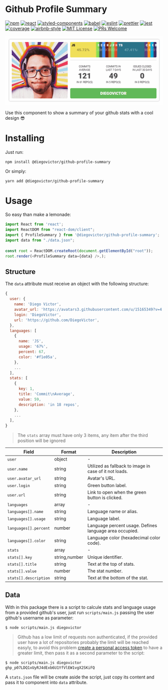 # Github Profile Summary
[![npm](https://img.shields.io/npm/v/@diegovictor/github-profile-summary?style=flat-square)](https://www.npmjs.com/package/@diegovictor/github-profile-summary)
[![react](https://img.shields.io/badge/reactjs-18.1.0-61dafb?style=flat-square&logo=react)](https://reactjs.org/)
[![styled-components](https://img.shields.io/badge/styled_components-6.0.7-db7b86?style=flat-square&logo=styled-components)](https://styled-components.com/)
[![babel](https://img.shields.io/badge/babel-7.22.9-F9DC3E?style=flat-square&logo=babel)](https://babeljs.io/)
[![eslint](https://img.shields.io/badge/eslint-8.46.0-4b32c3?style=flat-square&logo=eslint)](https://eslint.org/)
[![prettier](https://img.shields.io/badge/prettier-3.0.1-F7B93E?style=flat-square&logo=prettier)](https://prettier.io/)
[![jest](https://img.shields.io/badge/jest-29.6.2-brightgreen?style=flat-square&logo=jest)](https://jestjs.io/)
[![coverage](https://img.shields.io/codecov/c/gh/DiegoVictor/github-profile-summary?logo=codecov&style=flat-square)](https://codecov.io/gh/DiegoVictor/github-profile-summary)
[![airbnb-style](https://flat.badgen.net/badge/style-guide/airbnb/ff5a5f?icon=airbnb)](https://github.com/airbnb/javascript)
[![MIT License](https://img.shields.io/badge/license-MIT-green?style=flat-square)](https://raw.githubusercontent.com/DiegoVictor/github-profile-summary/main/LICENSE)
[![PRs Welcome](https://img.shields.io/badge/PRs-welcome-brightgreen.svg?style=flat-square)](http://makeapullrequest.com)<br>

![DiegoVictor](https://raw.githubusercontent.com/DiegoVictor/github-profile-summary/main/screenshots/demo.gif)

Use this component to show a summary of your github stats with a cool design 😎

# Installing
Just run:
```
npm install @diegovictor/github-profile-summary
```
Or simply:
```
yarn add @diegovictor/github-profile-summary
```

# Usage
So easy than make a lemonade:
```js
import React from 'react';
import ReactDOM from "react-dom/client";
import { ProfileSummary } from '@diegovictor/github-profile-summary';
import data from "./data.json";

const root = ReactDOM.createRoot(document.getElementById("root"));
root.render(<ProfileSummary data={data} />,);
```

## Structure
The `data` attribute must receive an object with the following structure:
```js
{
  user: {
    name: 'Diego Victor',
    avatar_url: 'https://avatars3.githubusercontent.com/u/15165349?v=4',
    login: 'DiegoVictor',
    url: 'https://github.com/DiegoVictor',
  },
  languages: [
    {
      name: 'JS',
      usage: '67%',
      percent: 67,
      color: '#f1e05a',
    },
    ...
  ],
  stats: [
    {
      key: 1,
      title: 'Commit\nAverage',
      value: 59,
      description: 'in 18 repos',
    },
    ...
  ],
}
```
> The `stats` array must have only 3 items, any item after the third position will be ignored

Field|Format|Description
---|---|---
`user`|object| -
`user.name`|string|Utilized as fallback to image in case of it not loads.
`user.avatar_url`|string|Avatar's URL.
`user.login`|string|Green button label.
`user.url`|string|Link to open when the green button is clicked.
`languages`|array| -
`languages[].name`|string|Language name or alias.
`languages[].usage`|string|Language label.
`languages[].percent`|number|Language percent usage. Defines language area occupied.
`languages[].color`|string|Language color (hexadecimal color code).
`stats`|array| -
`stats[].key`|string,number|Unique identifier.
`stats[].title`|string|Text at the top of stats.
`stats[].value`|number|The stat number.
`stats[].description`|string|Text at the bottom of the stat.

## Data
With in this package there is a script to calcule stats and language usage from a provided github's user, just run `scripts/main.js` passing the user github's username as parameter:
```shell
$ node scripts/main.js diegovictor
```
> Github has a low limit of requests non authenticated, if the provided user have a lot of repositories probably the limit will be reached easyly, to avoid this problem [create a personal access token](https://docs.github.com/pt/github/authenticating-to-github/keeping-your-account-and-data-secure/creating-a-personal-access-token) to have a greater limit, then pass it as a second parameter to the script:
```shell
$ node scripts/main.js diegovictor ghp_p07LDQ1xUyRJ4dExb6U1YfVlEW1vgX2SKiFQ
```
A `stats.json` file will be create aside the script, just copy its content and pass it to component into `data` attribute.
